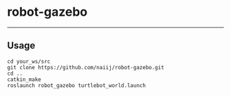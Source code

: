 # robot-gazebo
---

## Usage
```
cd your_ws/src
git clone https://github.com/naiij/robot-gazebo.git
cd ..
catkin_make
roslaunch robot_gazebo turtlebot_world.launch
```

